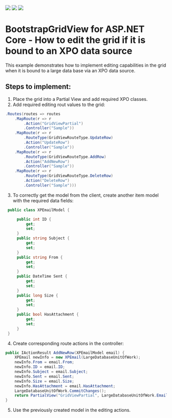 <!-- default badges list -->
![](https://img.shields.io/endpoint?url=https://codecentral.devexpress.com/api/v1/VersionRange/134708944/18.1.3%2B)
[![](https://img.shields.io/badge/Open_in_DevExpress_Support_Center-FF7200?style=flat-square&logo=DevExpress&logoColor=white)](https://supportcenter.devexpress.com/ticket/details/T830589)
[![](https://img.shields.io/badge/📖_How_to_use_DevExpress_Examples-e9f6fc?style=flat-square)](https://docs.devexpress.com/GeneralInformation/403183)
<!-- default badges end -->
# BootstrapGridView for ASP.NET Core - How to edit the grid if it is bound to an XPO data source
This example demonstrates how to implement editing capabilities in the grid when it is bound to a large data base via an XPO data source.

## Steps to implement:
1. Place the grid into a Partial View and add required XPO classes.
2. Add required editing rout values to the grid:

```csharp
.Routes(routes => routes
    .MapRoute(r => r
        .Action("GridViewPartial")
        .Controller("Sample"))
    .MapRoute(r => r
        .RouteType(GridViewRouteType.UpdateRow)
        .Action("UpdateRow")
        .Controller("Sample"))
    .MapRoute(r => r
        .RouteType(GridViewRouteType.AddRow)
        .Action("AddNewRow")
        .Controller("Sample"))
    .MapRoute(r => r
        .RouteType(GridViewRouteType.DeleteRow)
        .Action("DeleteRow")
        .Controller("Sample")))
```

3. To correctly get the model from the client, create another item model with the required data fields:

```csharp 
 public class XPEmailModel {

     public int ID {
         get;
         set;
     }
     public string Subject {
         get;
         set;
     }
     public string From {
         get;
         set;
     }
     public DateTime Sent {
         get;
         set;
     }
     public long Size {
         get;
         set;
     }
     public bool HasAttachment {
         get;
         set;
     }
 }
```

4. Create corresponding route actions in the controller:

```csharp 
public IActionResult AddNewRow(XPEmailModel email) {
    XPEmail newInfo = new XPEmail(LargeDatabaseUnitOfWork);
    newInfo.From = email.From;
    newInfo.ID = email.ID;
    newInfo.Subject = email.Subject;
    newInfo.Sent = email.Sent;
    newInfo.Size = email.Size;
    newInfo.HasAttachment = email.HasAttachment;
    LargeDatabaseUnitOfWork.CommitChanges();
    return PartialView("GridViewPartial", LargeDatabaseUnitOfWork.Emails);
}
```

5. Use the previously created model in the editing actions. 

